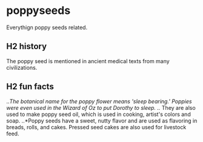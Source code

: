 # poppyseeds
Everythign poppy seeds related.

## H2 history
The poppy seed is mentioned in ancient medical texts from many civilizations.

## H2 fun facts
..*The botanical name for the poppy flower means 'sleep bearing.'  Poppies were even used in the Wizard of Oz to put Dorothy to sleep. 
..* They are also used to make poppy seed oil, which is used in cooking, artist's colors and soap.
..*Poppy seeds have a sweet, nutty flavor and are used as flavoring in breads, rolls, and cakes. Pressed seed cakes are also used for livestock feed.


